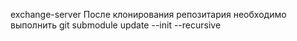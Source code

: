 exchange-server
После клонирования репозитария необходимо выполнить git submodule update --init --recursive

